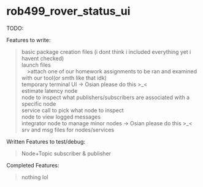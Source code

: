 # rob499_rover_status_ui  


TODO:  

Features to write:
>basic package creation files (i dont think i included everything yet i havent checked)  
>launch files  
&emsp;>attach one of our homework assignments to be ran and examined with our tool(or smth like that idk)  
>temporary terminal UI -> Osian please do this >\_<  
>estimate latency node  
>node to inspect what publishers/subscribers are associated with a specific node  
>service call to pick what node to inspect  
>node to view logged messages  
>integrator node to manage minor nodes -> Osian please do this >\_<   
>srv and msg files for nodes/services  
  



Written Features to test/debug:  
>Node+Topic subscriber & publisher  
  



Completed Features:  
>nothing lol  
